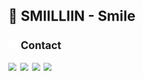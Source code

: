 # 👋 SMIILLIIN - Smile

## <img src="link-solid.svg" width="20px"> Contact

### <a href="https://github.com/smiilliin"><img src="https://github.githubassets.com/favicons/favicon-dark.svg" width="30px" /></a>&nbsp;&nbsp;<a href="https://instagram.com/smiilliin"><img src="https://instagram.com/favicon.ico" width="30px" /></a>&nbsp;&nbsp;<a href="https://smiilliin.com"><img src="https://smiilliin.com/favicon.ico" width="30px" /></a>&nbsp;&nbsp;<a href="mailto:smiilliindeveloper@gamil.com"><img src="https://ssl.gstatic.com/ui/v1/icons/mail/rfr/gmail.ico" width="30px" /></a>
